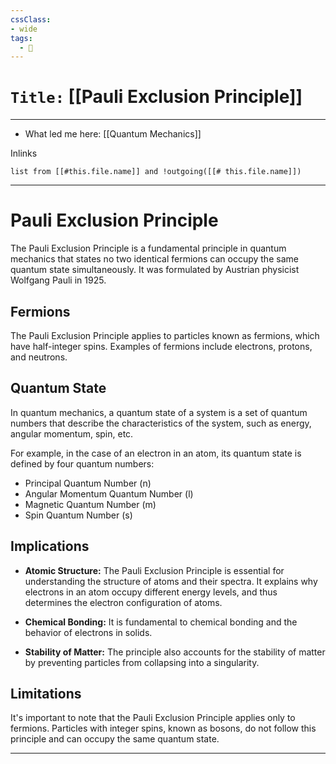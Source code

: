 ```yaml
---
cssClass:
- wide
tags:
  - 🧪
---
```


# `Title:` [[Pauli Exclusion Principle]]
--- 

- What led me here: [[Quantum Mechanics]]

Inlinks
```dataview 
list from [[#this.file.name]] and !outgoing([[# this.file.name]]) 
```


---

# Pauli Exclusion Principle

The Pauli Exclusion Principle is a fundamental principle in quantum mechanics that states no two identical fermions can occupy the same quantum state simultaneously. It was formulated by Austrian physicist Wolfgang Pauli in 1925.

## Fermions

The Pauli Exclusion Principle applies to particles known as fermions, which have half-integer spins. Examples of fermions include electrons, protons, and neutrons.

## Quantum State

In quantum mechanics, a quantum state of a system is a set of quantum numbers that describe the characteristics of the system, such as energy, angular momentum, spin, etc. 

For example, in the case of an electron in an atom, its quantum state is defined by four quantum numbers:

- Principal Quantum Number (n)
- Angular Momentum Quantum Number (l)
- Magnetic Quantum Number (m)
- Spin Quantum Number (s)

## Implications

- **Atomic Structure:** The Pauli Exclusion Principle is essential for understanding the structure of atoms and their spectra. It explains why electrons in an atom occupy different energy levels, and thus determines the electron configuration of atoms.

- **Chemical Bonding:** It is fundamental to chemical bonding and the behavior of electrons in solids.

- **Stability of Matter:** The principle also accounts for the stability of matter by preventing particles from collapsing into a singularity.

## Limitations

It's important to note that the Pauli Exclusion Principle applies only to fermions. Particles with integer spins, known as bosons, do not follow this principle and can occupy the same quantum state.

---

